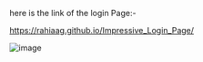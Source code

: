 here is the link of the login Page:-

https://rahiaag.github.io/Impressive_Login_Page/

![image](https://github.com/user-attachments/assets/4545f0b0-442b-41ad-8026-1dd3fbd6178e)
